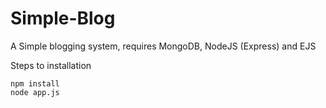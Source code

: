 # Simple-Blog
A Simple blogging system, requires MongoDB, NodeJS (Express) and EJS

Steps to installation

```
npm install
node app.js
```
